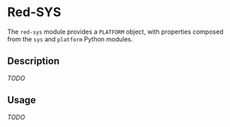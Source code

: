 # Red-SYS

The `red-sys` module provides a `PLATFORM` object, with properties composed from the `sys` and `platform` Python modules.

## Description

*TODO*

## Usage

*TODO*
